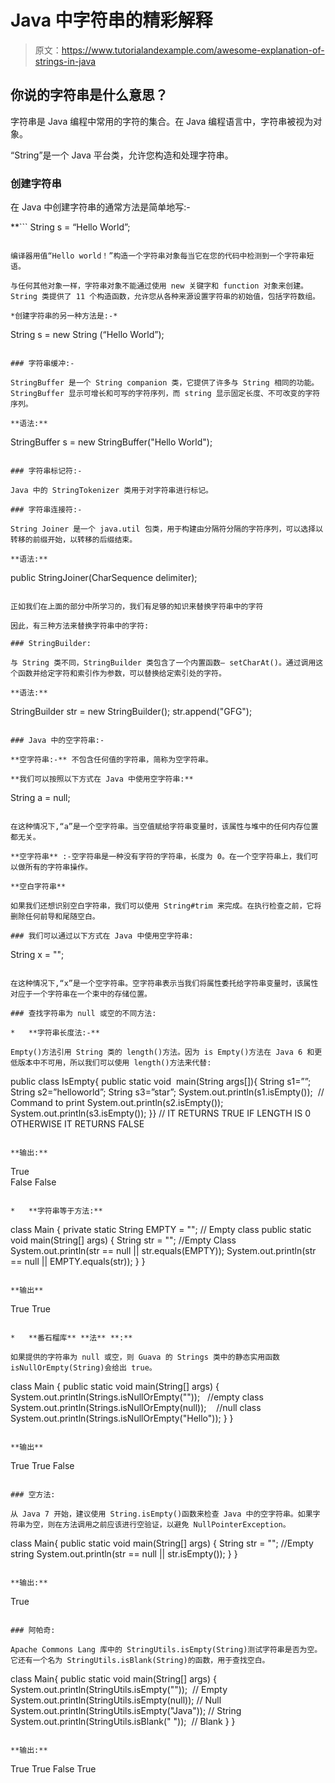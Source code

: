 # Java 中字符串的精彩解释

> 原文：<https://www.tutorialandexample.com/awesome-explanation-of-strings-in-java>

## 你说的字符串是什么意思？

字符串是 Java 编程中常用的字符的集合。在 Java 编程语言中，字符串被视为对象。

“String”是一个 Java 平台类，允许您构造和处理字符串。

### 创建字符串

在 Java 中创建字符串的通常方法是简单地写:-

 **```
String s = “Hello World”;
```

编译器用值“Hello world！”构造一个字符串对象每当它在您的代码中检测到一个字符串短语。

与任何其他对象一样，字符串对象不能通过使用 new 关键字和 function 对象来创建。String 类提供了 11 个构造函数，允许您从各种来源设置字符串的初始值，包括字符数组。

*创建字符串的另一种方法是:-*

```
String s = new String (“Hello World”);
```

### 字符串缓冲:-

StringBuffer 是一个 String companion 类，它提供了许多与 String 相同的功能。StringBuffer 显示可增长和可写的字符序列，而 string 显示固定长度、不可改变的字符序列。

**语法:**

```
StringBuffer s = new StringBuffer("Hello World");
```

### 字符串标记符:-

Java 中的 StringTokenizer 类用于对字符串进行标记。

### 字符串连接符:-

String Joiner 是一个 java.util 包类，用于构建由分隔符分隔的字符序列，可以选择以转移的前缀开始，以转移的后缀结束。

**语法:**

```
public StringJoiner(CharSequence delimiter);
```

正如我们在上面的部分中所学习的，我们有足够的知识来替换字符串中的字符

因此，有三种方法来替换字符串中的字符:

### StringBuilder:

与 String 类不同，StringBuilder 类包含了一个内置函数— setCharAt()。通过调用这个函数并给定字符和索引作为参数，可以替换给定索引处的字符。

**语法:**

```
StringBuilder str = new StringBuilder();
str.append("GFG"); 
```

### Java 中的空字符串:-

**空字符串:-** 不包含任何值的字符串，简称为空字符串。

**我们可以按照以下方式在 Java 中使用空字符串:**

```
String a = null;
```

在这种情况下,“a”是一个空字符串。当空值赋给字符串变量时，该属性与堆中的任何内存位置都无关。

**空字符串** :-空字符串是一种没有字符的字符串，长度为 0。在一个空字符串上，我们可以做所有的字符串操作。

**空白字符串**

如果我们还想识别空白字符串，我们可以使用 String#trim 来完成。在执行检查之前，它将删除任何前导和尾随空白。

### 我们可以通过以下方式在 Java 中使用空字符串:

```
String x = "";
```

在这种情况下,“x”是一个空字符串。空字符串表示当我们将属性委托给字符串变量时，该属性对应于一个字符串在一个束中的存储位置。

### 查找字符串为 null 或空的不同方法:

*   **字符串长度法:-**

Empty()方法引用 String 类的 length()方法。因为 is Empty()方法在 Java 6 和更低版本中不可用，所以我们可以使用 length()方法来代替:

```
public class IsEmpty{
public static void  main(String args[]){
String s1=””;
String s2=”helloworld”;
String s3=”star”;
System.out.println(s1.isEmpty());  // Command to print
System.out.println(s2.isEmpty());
System.out.println(s3.isEmpty());
}}
// IT RETURNS TRUE IF LENGTH IS 0 OTHERWISE IT RETURNS FALSE 
```

**输出:**

```
True	
False
False 
```

*   **字符串等于方法:**

```
class Main
{
private static String EMPTY = ""; // Empty class
public static void main(String[] args)
{
String str = ""; //Empty Class
System.out.println(str == null || str.equals(EMPTY));
System.out.println(str == null || EMPTY.equals(str));
}
} 
```

**输出**

```
True
True 
```

*   **番石榴库** **法** **:**

如果提供的字符串为 null 或空，则 Guava 的 Strings 类中的静态实用函数 isNullOrEmpty(String)会给出 true。

```
class Main
{
public static void main(String[] args)
{
System.out.println(Strings.isNullOrEmpty(""));   //empty class
System.out.println(Strings.isNullOrEmpty(null));    //null class
System.out.println(Strings.isNullOrEmpty("Hello"));
}
} 
```

**输出**

```
True
True
False 
```

### 空方法:

从 Java 7 开始，建议使用 String.isEmpty()函数来检查 Java 中的空字符串。如果字符串为空，则在方法调用之前应该进行空验证，以避免 NullPointerException。

```
class Main{
public static void main(String[] args)
{
String str = ""; //Empty string
System.out.println(str == null || str.isEmpty());
}
} 
```

**输出:**

```
True
```

### 阿帕奇:

Apache Commons Lang 库中的 StringUtils.isEmpty(String)测试字符串是否为空。它还有一个名为 StringUtils.isBlank(String)的函数，用于查找空白。

```
class Main{
public static void main(String[] args)
{
System.out.println(StringUtils.isEmpty(""));  // Empty
System.out.println(StringUtils.isEmpty(null)); // Null
System.out.println(StringUtils.isEmpty("Java")); // String
System.out.println(StringUtils.isBlank(" "));  // Blank
}
} 
```

**输出:**

```
True
True
False
True 
```**